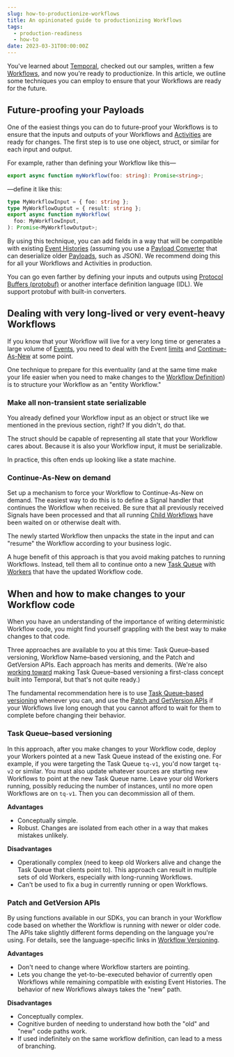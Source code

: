 ```yaml
---
slug: how-to-productionize-workflows
title: An opinionated guide to productionizing Workflows
tags:
  - production-readiness
  - how-to
date: 2023-03-31T00:00:00Z
---
```


You've learned about [Temporal](/temporal), checked out our samples, written a few [Workflows](/workflows), and now you're ready to productionize.
In this article, we outline some techniques you can employ to ensure that your Workflows are ready for the future.

<!-- truncate -->

## Future-proofing your Payloads

One of the easiest things you can do to future-proof your Workflows is to ensure that the inputs and outputs of your Workflows and [Activities](/activities) are ready for changes.
The first step is to use one object, struct, or similar for each input and output.

For example, rather than defining your Workflow like this—

```typescript
export async function myWorkflow(foo: string): Promise<string>;
```

—define it like this:

```typescript
type MyWorkflowInput = { foo: string };
type MyWorkflowOuptut = { result: string };
export async function myWorkflow(
  foo: MyWorkflowInput,
): Promise<MyWorkflowOutput>;
```

By using this technique, you can add fields in a way that will be compatible with existing [Event Histories](/workflows#event-history) (assuming you use a [Payload Converter](/dataconversion#payload-converter) that can deserialize older [Payloads](/dataconversion#payload), such as JSON).
We recommend doing this for all your Workflows and Activities in production.

You can go even farther by defining your inputs and outputs using [Protocol Buffers (protobuf)](https://protobuf.dev/) or another interface definition language (IDL).
We support protobuf with built-in converters.

## Dealing with very long-lived or very event-heavy Workflows

If you know that your Workflow will live for a very long time or generates a large volume of [Events](/workflows#event), you need to deal with the Event [limits](/workflows#limits) and [Continue-As-New](/workflows#continue-as-new) at some point.

One technique to prepare for this eventuality (and at the same time make your life easier when you need to make changes to the [Workflow Definition](/workflows#workflow-definition)) is to structure your Workflow as an "entity Workflow."

### Make all non-transient state serializable

You already defined your Workflow input as an object or struct like we mentioned in the previous section, right?
If you didn't, do that.

The struct should be capable of representing all state that your Workflow cares about.
Because it is also your Workflow input, it must be serializable.

In practice, this often ends up looking like a state machine.

### Continue-As-New on demand

Set up a mechanism to force your Workflow to Continue-As-New on demand.
The easiest way to do this is to define a Signal handler that continues the Workflow when received.
Be sure that all previously received Signals have been processed and that all running [Child Workflows](/workflows#child-workflow) have been waited on or otherwise dealt with.

The newly started Workflow then unpacks the state in the input and can "resume" the Workflow according to your business logic.

A huge benefit of this approach is that you avoid making patches to running Workflows.
Instead, tell them all to continue onto a new [Task Queue](/tasks#task-queue) with [Workers](/workers) that have the updated Workflow code.

## When and how to make changes to your Workflow code

When you have an understanding of the importance of writing deterministic Workflow code, you might find yourself grappling with the best way to make changes to that code.

Three approaches are available to you at this time: Task Queue–based versioning, Workflow Name–based versioning, and the Patch and GetVersion APIs.
Each approach has merits and demerits.
(We're also [working toward](https://github.com/temporalio/proposals/blob/master/versioning/worker-versions.md) making Task Queue–based versioning a first-class concept built into Temporal, but that's not quite ready.)

The fundamental recommendation here is to use [Task Queue–based versioning](#task-queuebased-versioning) whenever you can, and use the [Patch and GetVersion APIs](#patch-and-getversion-apis) if your Workflows live long enough that you cannot afford to wait for them to complete before changing their behavior.

### Task Queue–based versioning

In this approach, after you make changes to your Workflow code, deploy your Workers pointed at a new Task Queue instead of the existing one.
For example, if you were targeting the Task Queue `tq-v1`, you'd now target `tq-v2` or similar.
You must also update whatever sources are starting new Workflows to point at the new Task Queue name.
Leave your old Workers running, possibly reducing the number of instances, until no more open Workflows are on `tq-v1`.
Then you can decommission all of them.

**Advantages**

- Conceptually simple.
- Robust.
  Changes are isolated from each other in a way that makes mistakes unlikely.

**Disadvantages**

- Operationally complex (need to keep old Workers alive and change the Task Queue that clients point to).
  This approach can result in multiple sets of old Workers, especially with long-running Workflows.
- Can't be used to fix a bug in currently running or open Workflows.

### Patch and GetVersion APIs

By using functions available in our SDKs, you can branch in your Workflow code based on whether the Workflow is running with newer or older code.
The APIs take slightly different forms depending on the language you're using.
For details, see the language-specific links in [Workflow Versioning](/workflows#workflow-versioning).

**Advantages**

- Don't need to change where Workflow starters are pointing.
- Lets you change the yet-to-be-executed behavior of currently open Workflows while remaining compatible with existing Event Histories.
  The behavior of new Workflows always takes the "new" path.

**Disadvantages**

- Conceptually complex.
- Cognitive burden of needing to understand how both the "old" and "new" code paths work.
- If used indefinitely on the same workflow definition, can lead to a mess of branching.
